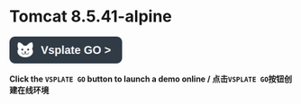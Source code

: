 # Tomcat 8.5.41-alpine

<a href="https://www.vsplate.com/?docker-compose=https://github.com/vsplate/dcenvs/tomcat/8.5.41-alpine"><img alt="VSPLATE GO" src="https://raw.githubusercontent.com/vsplate/images/master/vsgo_btn.png" width="200px"></a>

**Click the `VSPLATE GO` button to launch a demo online / 点击`VSPLATE GO`按钮创建在线环境**